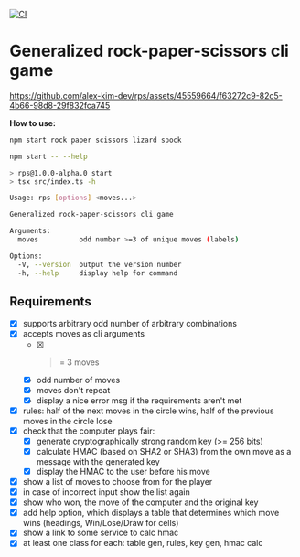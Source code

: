 [![CI](https://github.com/alex-kim-dev/rps/actions/workflows/ci.yml/badge.svg)](https://github.com/alex-kim-dev/rps/actions/workflows/ci.yml)

# Generalized rock-paper-scissors cli game

https://github.com/alex-kim-dev/rps/assets/45559664/f63272c9-82c5-4b66-98d8-29f832fca745

**How to use:**

```sh
npm start rock paper scissors lizard spock
```

```sh
npm start -- --help

> rps@1.0.0-alpha.0 start
> tsx src/index.ts -h

Usage: rps [options] <moves...>

Generalized rock-paper-scissors cli game

Arguments:
  moves          odd number >=3 of unique moves (labels)

Options:
  -V, --version  output the version number
  -h, --help     display help for command
```

## Requirements

- [x] supports arbitrary odd number of arbitrary combinations
- [x] accepts moves as cli arguments
  - [x] > = 3 moves
  - [x] odd number of moves
  - [x] moves don't repeat
  - [x] display a nice error msg if the requirements aren't met
- [x] rules: half of the next moves in the circle wins, half of the previous moves in the circle lose
- [x] check that the computer plays fair:
  - [x] generate cryptographically strong random key (>= 256 bits)
  - [x] calculate HMAC (based on SHA2 or SHA3) from the own move as a message with the generated key
  - [x] display the HMAC to the user before his move
- [x] show a list of moves to choose from for the player
- [x] in case of incorrect input show the list again
- [x] show who won, the move of the computer and the original key
- [x] add help option, which displays a table that determines which move wins (headings, Win/Lose/Draw for cells)
- [x] show a link to some service to calc hmac
- [x] at least one class for each: table gen, rules, key gen, hmac calc
